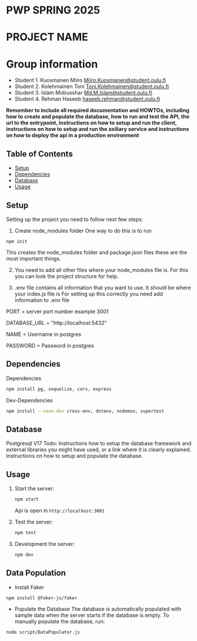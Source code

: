 # PWP SPRING 2025
# PROJECT NAME
# Group information
* Student 1. Kuosmanen Miiro Miiro.Kuosmanen@student.oulu.fi
* Student 2. Kolehmainen Toni Toni.Kolehmainen@student.oulu.fi
* Student 3. Islam Mobusshar 	Md.M.Islam@student.oulu.fi
* Student 4. Rehman Haseeb haseeb.rehman@student.oulu.fi


__Remember to include all required documentation and HOWTOs, including how to create and populate the database, how to run and test the API, the url to the entrypoint, instructions on how to setup and run the client, instructions on how to setup and run the axiliary service and instructions on how to deploy the api in a production environment__

## Table of Contents
- [Setup](#setup)
- [Dependencies](#dependencies)
- [Database](#database)
- [Usage](#usage)

## Setup
Setting up the project you need to follow next few steps:

1. Create node_modules folder
One way to do this is to run
```init
npm init
```
This creates the node_modules folder and package.json files these are the most important things.

2. You need to add all other files where your node_modules file is. For this you can look the project structure for help.

3. .env file contains all information that you want to use. It should be where your index.js file is
For setting up this correctly you need add information to .env file

PORT = server port number example 3001

DATABASE_URL = "http://localhost:5432"

NAME = Username in postgres

PASSWORD = Password in postgres

## Dependencies
Dependencies
```sh
npm install pg, sequelize, cors, express
```
Dev-Dependencies
```sh
npm install --save-dev cross-env, dotenv, nodemon, supertest
```

## Database
Postgresql V17
Todo:
Instructions how to setup the database framework and external libraries you might have used, or a link where it is clearly explained.
Instructions on how to setup and populate the database.
## Usage

1. Start the server:
    ```sh
    npm start
    ```
    Api is open in `http://localhost:3001`

2. Test the server:
    ```sh
    npm test
    ```
3. Development the server:
    ```sh
    npm dev
    ```

## Data Population
- Install Faker
```sh
npm install @faker-js/faker
```
- Populate the Database
The database is automatically populated with sample data when the server starts if the database is empty. To manually populate the database, run:
```sh
node script/DataPopulator.js
```
